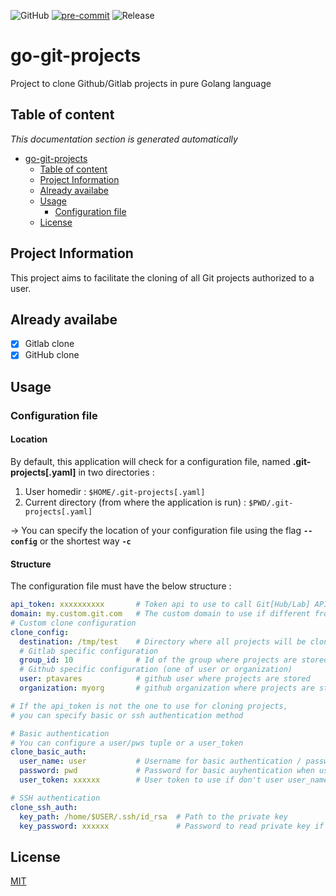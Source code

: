 ![GitHub](https://img.shields.io/github/license/ptavares/go-git-projects)
[![pre-commit](https://img.shields.io/badge/pre--commit-enabled-brightgreen?logo=pre-commit&logoColor=white)](https://github.com/pre-commit/pre-commit)
![Release](https://img.shields.io/badge/Release_version-0.1.0-blue)


# go-git-projects

Project to clone Github/Gitlab projects in pure Golang language

## Table of content

_This documentation section is generated automatically_

<!--TOC-->

- [go-git-projects](#go-git-projects)
  - [Table of content](#table-of-content)
  - [Project Information](#project-information)
  - [Already availabe](#already-availabe)
  - [Usage](#usage)
    - [Configuration file](#configuration-file)
  - [License](#license)

<!--TOC-->

## Project Information

This project aims to facilitate the cloning of all Git projects authorized to a user.

## Already availabe

- [X] Gitlab clone
- [X] GitHub clone

## Usage

### Configuration file

#### Location

By default, this application will check for a configuration file, named **.git-projects[.yaml]** in two directories :

1. User homedir : `$HOME/.git-projects[.yaml]`
2. Current directory (from where the application is run) : `$PWD/.git-projects[.yaml]`

-> You can specify the location of your configuration file using the flag **`--config`** or the shortest way **`-c`**

#### Structure

The configuration file must have the below structure :

```yaml
api_token: xxxxxxxxxx       # Token api to use to call Git[Hub/Lab] API
domain: my.custom.git.com   # The custom domain to use if different from default (gitlab.com or github.com)
# Custom clone configuration
clone_config:
  destination: /tmp/test    # Directory where all projects will be cloned
  # Gitlab specific configuration
  group_id: 10              # Id of the group where projects are stored
  # Github specific configuration (one of user or organization)
  user: ptavares            # github user where projects are stored
  organization: myorg       # github organization where projects are stored

# If the api_token is not the one to use for cloning projects,
# you can specify basic or ssh authentication method

# Basic authentication
# You can configure a user/pws tuple or a user_token
clone_basic_auth:
  user_name: user           # Username for basic authentication / password must be filled
  password: pwd             # Password for basic auyhentication when using user_name
  user_token: xxxxxx        # User token to use if don't user user_name/password tuple

# SSH authentication
clone_ssh_auth:
  key_path: /home/$USER/.ssh/id_rsa  # Path to the private key
  key_password: xxxxxx               # Password to read private key if private key is password protected
```

## License

[MIT](LICENCE)
